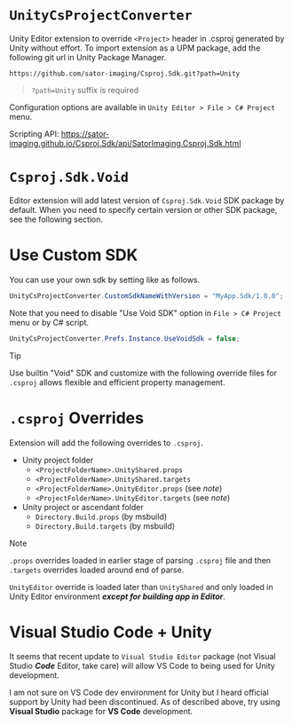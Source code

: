 # `UnityCsProjectConverter`

Unity Editor extension to override `<Project>` header in .csproj generated by Unity without effort. To import extension as a UPM package, add the following git url in Unity Package Manager.

```
https://github.com/sator-imaging/Csproj.Sdk.git?path=Unity
```

> `?path=Unity` suffix is required

Configuration options are available in `Unity Editor > File > C# Project` menu.

Scripting API: https://sator-imaging.github.io/Csproj.Sdk/api/SatorImaging.Csproj.Sdk.html



# `Csproj.Sdk.Void`

Editor extension will add latest version of `Csproj.Sdk.Void` SDK package by default. When you need to specify certain version or other SDK package, see the following section.



# Use Custom SDK

You can use your own sdk by setting like as follows.
```cs
UnityCsProjectConverter.CustomSdkNameWithVersion = "MyApp.Sdk/1.0.0";
```

Note that you need to disable "Use Void SDK" option in `File > C# Project` menu or by C# script.
```cs
UnityCsProjectConverter.Prefs.Instance.UseVoidSdk = false;
```

> [!TIP]
> Use builtin "Void" SDK and customize with the following override files for `.csproj` allows flexible and efficient property management.



# `.csproj` Overrides

Extension will add the following overrides to `.csproj`.

- Unity project folder
    - `<ProjectFolderName>.UnityShared.props`
    - `<ProjectFolderName>.UnityShared.targets`
    - `<ProjectFolderName>.UnityEditor.props` (see *note*)
    - `<ProjectFolderName>.UnityEditor.targets` (see *note*)
- Unity project or ascendant folder
    - `Directory.Build.props` (by msbuild)
    - `Directory.Build.targets` (by msbuild)

> [!NOTE]
> `.props` overrides loaded in earlier stage of parsing `.csproj` file and then `.targets` overrides loaded around end of parse.
> 
> `UnityEditor` override is loaded later than `UnityShared` and only loaded in Unity Editor environment ***except for building app in Editor***.



# Visual Studio Code + Unity

It seems that recent update to `Visual Studio Editor` package (not Visual Studio ***Code*** Editor, take care) will allow VS Code to being used for Unity development.

I am not sure on VS Code dev environment for Unity but I heard official support by Unity had been discontinued. As of described above, try using **Visual Studio** package for **VS Code** development.
